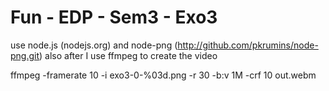 # Fun - EDP - Sem3 - Exo3

use node.js (nodejs.org) and node-png (http://github.com/pkrumins/node-png.git)
also after I use ffmpeg to create the video

ffmpeg -framerate 10 -i exo3-0-%03d.png -r 30 -b:v 1M -crf 10 out.webm

